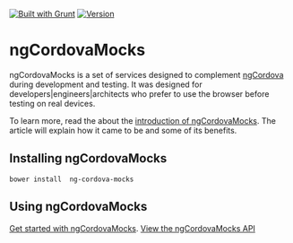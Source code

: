 [![Built with Grunt](https://cdn.gruntjs.com/builtwith.png)](http://gruntjs.com/)
[![Version](http://img.shields.io/badge/version-0.5.0-orange.svg?style=flat)](https://www.ecofic.com)

ngCordovaMocks
==============

ngCordovaMocks is a set of services designed to complement [ngCordova](http://www.ngcordova.com) 
during development and testing. It was designed for developers|engineers|architects who 
prefer to use the browser before testing on real devices. 

To learn more, read the about the [introduction of ngCordovaMocks](http://www.ecofic.com/about/blog/introducing-ng-cordova-mocks).
The article will explain how it came to be and some of its benefits.

Installing ngCordovaMocks
-------------------------
`bower install  ng-cordova-mocks`

Using ngCordovaMocks
-----------------------------------
[Get started with ngCordovaMocks](http://www.ecofic.com/about/blog/getting-started-with-ng-cordova-mocks).
[View the ngCordovaMocks API](http://www.ecofic.com/about/blog/ng-cordova-mocks-api)
